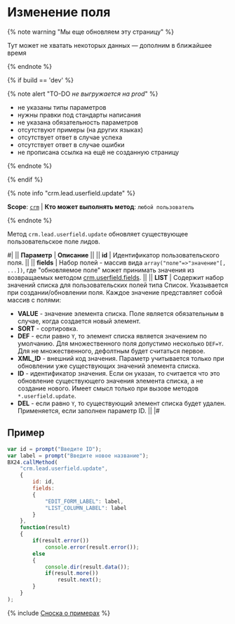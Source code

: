 # Изменение поля

{% note warning "Мы еще обновляем эту страницу" %}

Тут может не хватать некоторых данных — дополним в ближайшее время

{% endnote %}

{% if build == 'dev' %}

{% note alert "TO-DO _не выгружается на prod_" %}

- не указаны типы параметров
- нужны правки под стандарты написания
- не указана обязательность параметров
- отсутствуют примеры (на других языках)
- отсутствует ответ в случае успеха
- отсутствует ответ в случае ошибки
- не прописана ссылка на ещё не созданную страницу

{% endnote %}

{% endif %}

{% note info "crm.lead.userfield.update" %}

**Scope**: [`crm`](../../../scopes/permissions.md) | **Кто может выполнять метод**: `любой пользователь`

{% endnote %}

Метод `crm.lead.userfield.update` обновляет существующее пользовательское поле лидов.

#|
|| **Параметр** | **Описание** ||
|| **id** | Идентификатор пользовательского поля. ||
|| **fields** | Набор полей - массив вида `array("поле"=>"значение"[, ...])`, где "обновляемое поле" может принимать значения из возвращаемых методом [crm.userfield.fields](.). ||
|| **LIST** | Содержит набор значений списка для пользовательских полей типа Список. Указывается при создании/обновлении поля. Каждое значение представляет собой массив с полями: 
- **VALUE** - значение элемента списка. Поле является обязательным в случае, когда создается новый элемент. 
- **SORT** - сортировка. 
- **DEF** - если равно `Y`, то элемент списка является значением по умолчанию. Для множественного поля допустимо несколько `DEF=Y`. Для не множественного, дефолтным будет считаться первое. 
- **XML_ID** - внешний код значения. Параметр учитывается только при обновлении уже существующих значений элемента списка. 
- **ID** - идентификатор значения. Если он указан, то считается что это обновление существующего значения элемента списка, а не создание нового. Имеет смысл только при вызове методов `*.userfield.update`. 
- **DEL** - если равно `Y`, то существующий элемент списка будет удален. Применяется, если заполнен параметр ID. ||
|#

## Пример

```js
var id = prompt("Введите ID");
var label = prompt("Введите новое название");
BX24.callMethod(
    "crm.lead.userfield.update",
    {
        id: id,
        fields:
        {
            "EDIT_FORM_LABEL": label,
            "LIST_COLUMN_LABEL": label
        }
    },
    function(result)
    {
        if(result.error())
            console.error(result.error());
        else
        {
            console.dir(result.data());
            if(result.more())
                result.next();
        }
    }
);
```

{% include [Сноска о примерах](../../../../_includes/examples.md) %}